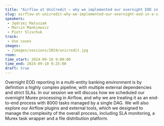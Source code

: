 ```yaml
---
title: "Airflow at UniCredit – why we implemented our overnight EOD in a single DAG"
slug: airflow-at-unicredit-why-we-implemented-our-overnight-eod-in-a-single-dag
speakers:
 - Jędrzej Matuszak
 - Marcin Mankiewicz
 - Piotr Slivchuk
track:
 - Use cases
images:
 - /images/sessions/2024/unicredit.jpg 
room: 
time_start: 2024-09-10 9:00:00
time_end: 2024-09-10 9:25:00
draft: true
---
```


Overnight EOD reporting in a multi-entity banking environment is by definition a highly complex pipeline, with multiple external dependencies and strict SLAs. In our session we will discuss how we scheduled our overnight Murex processing in Airflow, and why we are treating it as an end-to-end process with 8000 tasks managed by a single DAG. We will also explore our Airflow plugins and external tools, which we designed to manage the complexity of the overall process, including SLA monitoring, a Murex task wrapper and a file distribution platform.